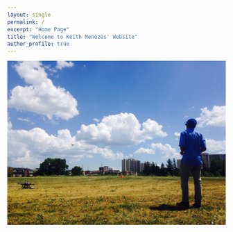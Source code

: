```yaml
---
layout: single
permalink: /
excerpt: "Home Page"
title: "Welcome to Keith Menezes' Website"
author_profile: true
---
```

![Summer-2015 Research Assistant](/assets/images/july31st-dji-3dr.jpg "Summer-2015 Research Assistant")
